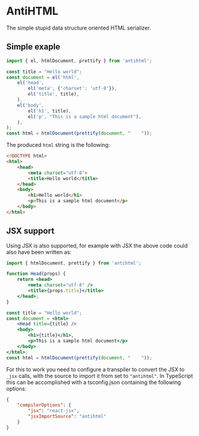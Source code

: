 # AntiHTML

The simple stupid data structure oriented HTML serializer.

## Simple exaple

```js
import { el, htmlDocument, prettify } from 'antihtml';

const title = "Hello world";
const document = el('html',
    el('head',
        el('meta', {'charset': 'utf-8'}),
        el('title', title),
    ),
    el('body',
        el('h1', title),
        el('p', "This is a sample html document"),
    ),
);
const html = htmlDocument(prettify(document, "    "));
```

The produced `html` string is the following:

```html
<!DOCTYPE html>
<html>
    <head>
        <meta charset="utf-8">
        <title>Hello world</title>
    </head>
    <body>
        <h1>Hello world</h1>
        <p>This is a sample html document</p>
    </body>
</html>
```

## JSX support

Using JSX is also supported, for example with JSX the above code could also have been written as:

```jsx
import { htmlDocument, prettify } from 'antihtml';

function Head(props) {
    return <head>
        <meta charset="utf-8" />
        <title>{props.title}</title>
    </head>;
}

const title = "Hello world";
const document = <html>
    <Head title={title} />
    <body>
        <h1>{title}</h1>,
        <p>This is a sample html document</p>
    </body>
</html>;
const html = htmlDocument(prettify(document, "    "));
```

For this to work you need to configure a transpiler to convert the JSX to `_jsx` calls, with the source to import it from set to `"antihtml"`.
In TypeScript this can be accomplished with a tsconfig.json containing the following options:

```json
{
    "compilerOptions": {
        "jsx": "react-jsx",
        "jsxImportSource": "antihtml"
    }
}
```
